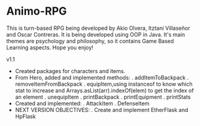 # Animo-RPG
This is turn-based RPG being developed by Akio Olvera, Itztani Villaseñor and Oscar Contreras.
It is being developed using OOP in Java.
It's main themes are psychology and philosophy, so it contains Game Based Learning aspects.
Hope you enjoy!

v1.1
- Created packages for characters and items.
- From Hero, added and implemented methods:
	. addItemToBackpack
	. removeItemFromBackpack
	. equipItem,using instanceof to know which stat to increase and Arrays.asList(arr).indexOf(elem) to get the index of an element
	. unequipItem
	. printBackpack
	. printEquipment
	. printStats
- Created and implemented:
	. AttackItem
	. DefenseItem
- NEXT VERSION OBJECTIVES:
	. Create and implement EtherFlask and HpFlask
